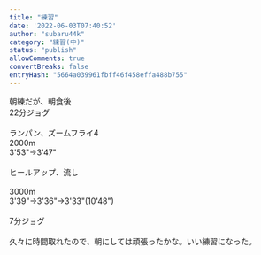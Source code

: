 ```yaml
---
title: "練習"
date: '2022-06-03T07:40:52'
author: "subaru44k"
category: "練習(中)"
status: "publish"
allowComments: true
convertBreaks: false
entryHash: "5664a039961fbff46f458effa488b755"
---
```

朝練だが、朝食後<br>
22分ジョグ<br>
<br>
ランパン、ズームフライ4<br>
2000m<br>
3'53"→3'47"<br>
<br>
ヒールアップ、流し<br>
<br>
3000m<br>
3'39"→3'36"→3'33"(10'48")<br>
<br>
7分ジョグ<br>
<br>
久々に時間取れたので、朝にしては頑張ったかな。いい練習になった。
